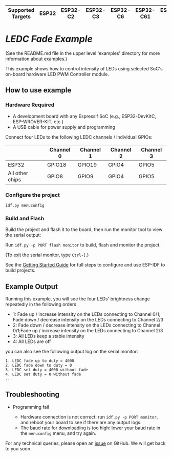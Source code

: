 | Supported Targets | ESP32 | ESP32-C2 | ESP32-C3 | ESP32-C6 | ESP32-C61 | ESP32-H2 | ESP32-P4 | ESP32-S2 | ESP32-S3 |
| ----------------- | ----- | -------- | -------- | -------- | --------- | -------- | -------- | -------- | -------- |

# _LEDC Fade Example_

(See the README.md file in the upper level 'examples' directory for more information about examples.)

This example shows how to control intensity of LEDs using selected SoC's on-board hardware LED PWM Controller module.

## How to use example

### Hardware Required

* A development board with any Espressif SoC (e.g., ESP32-DevKitC, ESP-WROVER-KIT, etc.)
* A USB cable for power supply and programming

Connect four LEDs to the following LEDC channels / individual GPIOs:

|                 | Channel 0 | Channel 1 | Channel 2 | Channel 3 |
| --------------- | --------- | --------- | --------- | --------- |
|     ESP32       | GPIO18    | GPIO19    | GPIO4     | GPIO5     |
| All other chips | GPIO8     | GPIO9     | GPIO4     | GPIO5     |

### Configure the project

```
idf.py menuconfig
```

### Build and Flash

Build the project and flash it to the board, then run the monitor tool to view the serial output:

Run `idf.py -p PORT flash monitor` to build, flash and monitor the project.

(To exit the serial monitor, type ``Ctrl-]``.)

See the [Getting Started Guide](https://docs.espressif.com/projects/esp-idf/en/latest/get-started/index.html) for full steps to configure and use ESP-IDF to build projects.

## Example Output

Running this example, you will see the four LEDs' brightness change repeatedly in the following orders

* 1: Fade up / increase intensity on the LEDs connecting to Channel 0/1; Fade down / decrease intensity on the LEDs connecting to Channel 2/3
* 2: Fade down / decrease intensity on the LEDs connecting to Channel 0/1;Fade up / increase intensity on the LEDs connecting to Channel 2/3
* 3: All LEDs keep a stable intensity
* 4: All LEDs are off

you can also see the following output log on the serial monitor:

```
1. LEDC fade up to duty = 4000
2. LEDC fade down to duty = 0
3. LEDC set duty = 4000 without fade
4. LEDC set duty = 0 without fade
...
```

## Troubleshooting

* Programming fail

    * Hardware connection is not correct: run `idf.py -p PORT monitor`, and reboot your board to see if there are any output logs.
    * The baud rate for downloading is too high: lower your baud rate in the `menuconfig` menu, and try again.

For any technical queries, please open an [issue](https://github.com/espressif/esp-idf/issues) on GitHub. We will get back to you soon.
